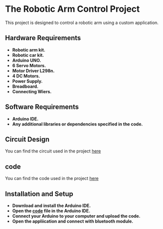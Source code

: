 # The Robotic Arm Control Project

This project is designed to control a robotic arm using a custom application.

## Hardware Requirements

-  **Robotic arm kit.**
-  **Robotic car kit.**
-  **Arduino UNO.**
-  **6 Servo Motors.**
-  **Motor Driver L298n.**
-  **4 DC Motors.**
-  **Power Supply.**
-  **Breadboard.**
-  **Connecting Wiers.**

## Software Requirements

-  **Arduino IDE.**
-  **Any additional libraries or dependencies specified in the code.**

## Circuit Design

You can find the circuit used in the project [here](https://github.com/ayshashaban/robotic-arm/blob/main/CIRCUITDAIGRAM%20ARM.png)

## code

You can find the code used in the project [here](https://github.com/ayshashaban/robotic-arm/blob/main/code.pm)

## Installation and Setup

-  **Download and install the Arduino IDE.**
-  **Open the [code](https://github.com/ayshashaban/robotic-arm/blob/main/code.pm) file in the Arduino IDE.**
-  **Connect your Arduino to your computer and upload the code.**
-  **Open the appliication and connect with bluetooth module.**
